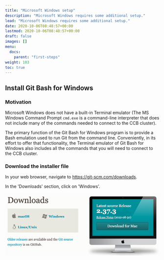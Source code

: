```yaml
---
title: "Microsoft Windows setup"
description: "Microsoft Windows requires some additional setup."
lead: "Microsoft Windows requires some additional setup."
date: 2020-10-06T08:48:57+00:00
lastmod: 2020-10-06T08:48:57+00:00
draft: false
images: []
menu:
  docs:
    parent: "first-steps"
weight: 103
toc: true
---
```


## Install Git Bash for Windows

### Motivation

Microsoft Windows does not have a built-in Terminal emulator
(The MS Windows Command Prompt `cmd.exe` is a command-line interpreter 
that does not include many of the commands needed to connect to
the CCB cluster).

The primary function of the Git Bash for Windows program is to provide
a Bash emulation used to run Git from the command line.
Conveniently, in its effort to offer that functionality,
the Terminal emulator of Git Bash for Windows also includes
all the commands that you will need to connect to the CCB cluster.

### Download the installer file

In your web browser, navigate to <https://git-scm.com/downloads>.

In the 'Downloads' section, click on 'Windows'.

![Downloads page for the git-scm website.](git-scm-downloads.png)


<!-- Link definitions -->
